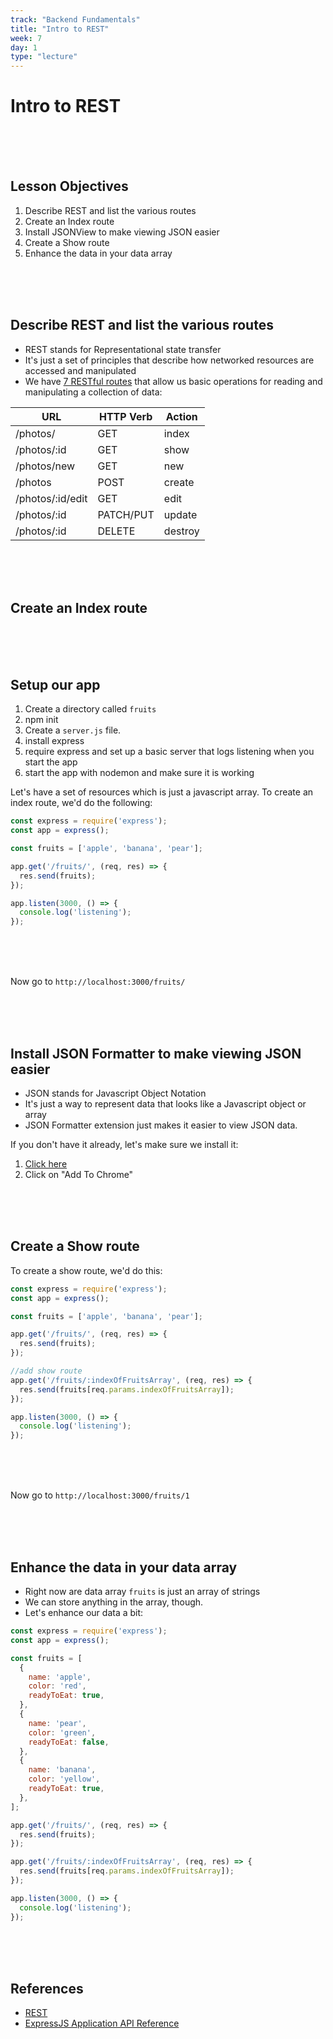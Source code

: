 ```yaml
---
track: "Backend Fundamentals"
title: "Intro to REST"
week: 7
day: 1
type: "lecture"
---
```


# Intro to REST

<br>
<br>
<br>

## Lesson Objectives

1. Describe REST and list the various routes
1. Create an Index route
1. Install JSONView to make viewing JSON easier
1. Create a Show route
1. Enhance the data in your data array

<br>
<br>
<br>

## Describe REST and list the various routes

- REST stands for Representational state transfer
- It's just a set of principles that describe how networked resources are accessed and manipulated
- We have [7 RESTful routes](https://gist.github.com/alexpchin/09939db6f81d654af06b) that allow us basic operations for reading and manipulating a collection of data:

| **URL**          | **HTTP Verb** | **Action** |
| ---------------- | ------------- | ---------- |
| /photos/         | GET           | index      |
| /photos/:id      | GET           | show       |
| /photos/new      | GET           | new        |
| /photos          | POST          | create     |
| /photos/:id/edit | GET           | edit       |
| /photos/:id      | PATCH/PUT     | update     |
| /photos/:id      | DELETE        | destroy    |

<br>
<br>
<br>

## Create an Index route

<br>
<br>
<br>

## Setup our app

1.  Create a directory called `fruits`
2.  npm init
3.  Create a `server.js` file.
4.  install express
5.  require express and set up a basic server that logs listening when you start the app
6.  start the app with nodemon and make sure it is working

Let's have a set of resources which is just a javascript array. To create an index route, we'd do the following:

```javascript
const express = require('express');
const app = express();

const fruits = ['apple', 'banana', 'pear'];

app.get('/fruits/', (req, res) => {
  res.send(fruits);
});

app.listen(3000, () => {
  console.log('listening');
});
```


<br>
<br>
<br>

Now go to `http://localhost:3000/fruits/`

<br>
<br>
<br>

## Install JSON Formatter to make viewing JSON easier

- JSON stands for Javascript Object Notation
- It's just a way to represent data that looks like a Javascript object or array
- JSON Formatter extension just makes it easier to view JSON data.

If you don't have it already, let's make sure we install it:

1. [Click here](https://chrome.google.com/webstore/detail/json-formatter/bcjindcccaagfpapjjmafapmmgkkhgoa)
1. Click on "Add To Chrome"

<br>
<br>
<br>

## Create a Show route

To create a show route, we'd do this:

```javascript
const express = require('express');
const app = express();

const fruits = ['apple', 'banana', 'pear'];

app.get('/fruits/', (req, res) => {
  res.send(fruits);
});

//add show route
app.get('/fruits/:indexOfFruitsArray', (req, res) => {
  res.send(fruits[req.params.indexOfFruitsArray]);
});

app.listen(3000, () => {
  console.log('listening');
});
```

<br>
<br>
<br>


Now go to `http://localhost:3000/fruits/1`

<br>
<br>
<br>

## Enhance the data in your data array

- Right now are data array `fruits` is just an array of strings
- We can store anything in the array, though.
- Let's enhance our data a bit:

```javascript
const express = require('express');
const app = express();

const fruits = [
  {
    name: 'apple',
    color: 'red',
    readyToEat: true,
  },
  {
    name: 'pear',
    color: 'green',
    readyToEat: false,
  },
  {
    name: 'banana',
    color: 'yellow',
    readyToEat: true,
  },
];

app.get('/fruits/', (req, res) => {
  res.send(fruits);
});

app.get('/fruits/:indexOfFruitsArray', (req, res) => {
  res.send(fruits[req.params.indexOfFruitsArray]);
});

app.listen(3000, () => {
  console.log('listening');
});
```

<br>
<br>
<br>

## References

- [REST](https://en.wikipedia.org/wiki/Representational_state_transfer)
- [ExpressJS Application API Reference](https://expressjs.com/en/4x/api.html#app)

